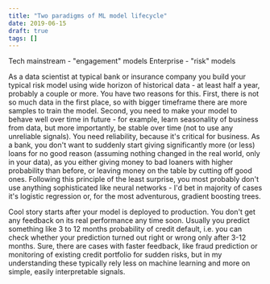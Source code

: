 ```yaml
---
title: "Two paradigms of ML model lifecycle"
date: 2019-06-15
draft: true
tags: []
---
```

Tech mainstream - "engagement" models
Enterprise - "risk" models

As a data scientist at typical bank or insurance company you build your typical risk model using wide horizon of historical data - at least half a year, probably a couple or more. You have two reasons for this. First, there is not so much data in the first place, so with bigger timeframe there are more samples to train the model. Second, you need to make your model to behave well over time in future - for example, learn seasonality of business from data, but more importantly, be stable over time (not to use any unreliable signals). You need reliability, because it's critical for business. As a bank, you don't want to suddenly start giving significantly more (or less) loans for no good reason (assuming nothing changed in the real world, only in your data), as you either giving money to bad loaners with higher probability than before, or leaving money on the table by cutting off good ones. Following this principle of the least surprise, you most probably don't use anything sophisticated like neural networks - I'd bet in majority of cases it's logistic regression or, for the most adventurous, gradient boosting trees.

Cool story starts after your model is deployed to production. You don't get any feedback on its real performance any time soon. Usually you predict something like 3 to 12 months probability of credit default, i.e. you can check whether your prediction turned out right or wrong only after 3-12 months. Sure, there are cases with faster feedback, like fraud prediction or monitoring of existing credit portfolio for sudden risks, but in my understanding these typically rely less on machine learning and more on simple, easily interpretable signals.
